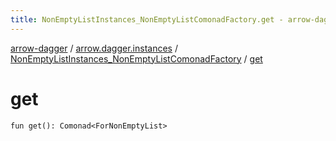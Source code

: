 ```yaml
---
title: NonEmptyListInstances_NonEmptyListComonadFactory.get - arrow-dagger
---
```


[arrow-dagger](../../index.html) / [arrow.dagger.instances](../index.html) / [NonEmptyListInstances_NonEmptyListComonadFactory](index.html) / [get](./get.html)

# get

`fun get(): Comonad<ForNonEmptyList>`